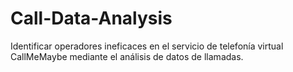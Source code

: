 # Call-Data-Analysis
Identificar operadores ineficaces en el servicio de telefonía virtual CallMeMaybe mediante el análisis de datos de llamadas.
